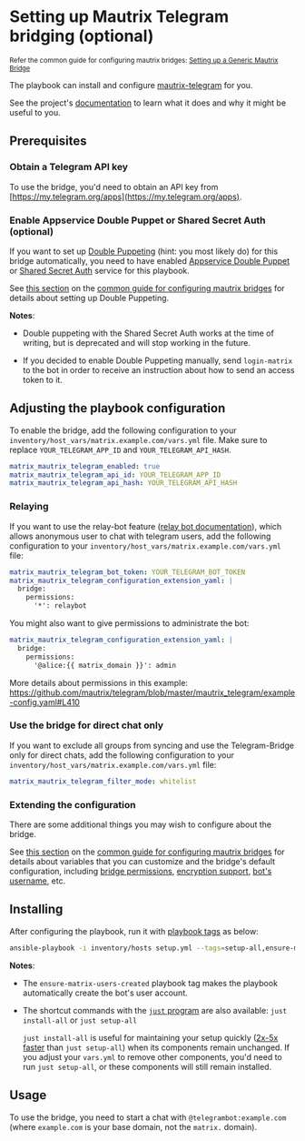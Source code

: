 # Setting up Mautrix Telegram bridging (optional)

<sup>Refer the common guide for configuring mautrix bridges: [Setting up a Generic Mautrix Bridge](configuring-playbook-bridge-mautrix-bridges.md)</sup>

The playbook can install and configure [mautrix-telegram](https://github.com/mautrix/telegram) for you.

See the project's [documentation](https://docs.mau.fi/bridges/python/telegram/index.html) to learn what it does and why it might be useful to you.

## Prerequisites

### Obtain a Telegram API key

To use the bridge, you'd need to obtain an API key from [https://my.telegram.org/apps](https://my.telegram.org/apps).

### Enable Appservice Double Puppet or Shared Secret Auth (optional)

If you want to set up [Double Puppeting](https://docs.mau.fi/bridges/general/double-puppeting.html) (hint: you most likely do) for this bridge automatically, you need to have enabled [Appservice Double Puppet](configuring-playbook-appservice-double-puppet.md) or [Shared Secret Auth](configuring-playbook-shared-secret-auth.md) service for this playbook.

See [this section](configuring-playbook-bridge-mautrix-bridges.md#set-up-double-puppeting-optional) on the [common guide for configuring mautrix bridges](configuring-playbook-bridge-mautrix-bridges.md) for details about setting up Double Puppeting.

**Notes**:

- Double puppeting with the Shared Secret Auth works at the time of writing, but is deprecated and will stop working in the future.

- If you decided to enable Double Puppeting manually, send `login-matrix` to the bot in order to receive an instruction about how to send an access token to it.

## Adjusting the playbook configuration

To enable the bridge, add the following configuration to your `inventory/host_vars/matrix.example.com/vars.yml` file. Make sure to replace `YOUR_TELEGRAM_APP_ID` and `YOUR_TELEGRAM_API_HASH`.

```yaml
matrix_mautrix_telegram_enabled: true
matrix_mautrix_telegram_api_id: YOUR_TELEGRAM_APP_ID
matrix_mautrix_telegram_api_hash: YOUR_TELEGRAM_API_HASH
```

### Relaying

If you want to use the relay-bot feature ([relay bot documentation](https://docs.mau.fi/bridges/python/telegram/relay-bot.html)), which allows anonymous user to chat with telegram users, add the following configuration to your `inventory/host_vars/matrix.example.com/vars.yml` file:

```yaml
matrix_mautrix_telegram_bot_token: YOUR_TELEGRAM_BOT_TOKEN
matrix_mautrix_telegram_configuration_extension_yaml: |
  bridge:
    permissions:
      '*': relaybot
```

You might also want to give permissions to administrate the bot:

```yaml
matrix_mautrix_telegram_configuration_extension_yaml: |
  bridge:
    permissions:
      '@alice:{{ matrix_domain }}': admin
```

More details about permissions in this example: https://github.com/mautrix/telegram/blob/master/mautrix_telegram/example-config.yaml#L410

### Use the bridge for direct chat only

If you want to exclude all groups from syncing and use the Telegram-Bridge only for direct chats, add the following configuration to your `inventory/host_vars/matrix.example.com/vars.yml` file:

```yaml
matrix_mautrix_telegram_filter_mode: whitelist
```

### Extending the configuration

There are some additional things you may wish to configure about the bridge.

<!-- NOTE: common relay mode is not supported for this bridge -->
See [this section](configuring-playbook-bridge-mautrix-bridges.md#extending-the-configuration) on the [common guide for configuring mautrix bridges](configuring-playbook-bridge-mautrix-bridges.md) for details about variables that you can customize and the bridge's default configuration, including [bridge permissions](configuring-playbook-bridge-mautrix-bridges.md#configure-bridge-permissions-optional), [encryption support](configuring-playbook-bridge-mautrix-bridges.md#enable-encryption-optional), [bot's username](configuring-playbook-bridge-mautrix-bridges.md#setting-the-bot-s-username-optional), etc.

## Installing

After configuring the playbook, run it with [playbook tags](playbook-tags.md) as below:

<!-- NOTE: let this conservative command run (instead of install-all) to make it clear that failure of the command means something is clearly broken. -->
```sh
ansible-playbook -i inventory/hosts setup.yml --tags=setup-all,ensure-matrix-users-created,start
```

**Notes**:

- The `ensure-matrix-users-created` playbook tag makes the playbook automatically create the bot's user account.

- The shortcut commands with the [`just` program](just.md) are also available: `just install-all` or `just setup-all`

  `just install-all` is useful for maintaining your setup quickly ([2x-5x faster](../CHANGELOG.md#2x-5x-performance-improvements-in-playbook-runtime) than `just setup-all`) when its components remain unchanged. If you adjust your `vars.yml` to remove other components, you'd need to run `just setup-all`, or these components will still remain installed.

## Usage

To use the bridge, you need to start a chat with `@telegrambot:example.com` (where `example.com` is your base domain, not the `matrix.` domain).
